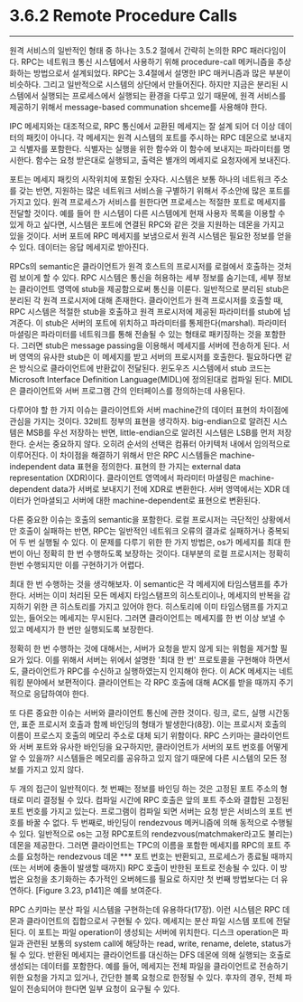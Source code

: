 # 3.6.2 Remote Procedure Calls
---
원격 서비스의 일반적인 형태 중 하나는 3.5.2 절에서 간략히 논의한 RPC 패러다임이다. RPC는 네트워크 통신 시스템에서 사용하기 위해 procedure-call 메커니즘을 추상화하는 방법으로서 설계되었다. RPC는 3.4절에서 설명한 IPC 매커니즘과 많은 부분이 비슷하다. 그리고 일반적으로 시스템의 상단에서 만들어진다. 하지만 지금은 분리된 시스템에서 실행되는 프로세스에서 실행되는 환경을 다루고 있기 때문에, 원격 서비스를 제공하기 위해서 message-based communation shceme를 사용해야 한다.

IPC 메세지와는 대조적으로, RPC 통신에서 교환된 메세지는 잘 설계 되어 더 이상 데이터의 패킷이 아니다. 각 메세지는 원격 시스템의 포트를 주시하는 RPC 데몬으로 보내지고 식별자를 포함한다. 식별자는 실행을 위한 함수와 이 함수에 보내지는 파라미터를 명시한다. 함수는 요청 받은대로 실행되고, 출력은 별개의 메세지로 요청자에게 보내진다.

포트는 메세지 패킷의 시작위치에 포함된 숫자다. 시스템은 보통 하나의 네트워크 주소를 갖는 반면, 지원하는 많은 네트워크 서비스을 구별하기 위해서 주소안에 많은 포트를 가지고 있다. 원격 프로세스가 서비스를 원한다면 프로세스는 적절한 포트로 메세지를 전달할 것이다. 예를 들어 한 시스템이 다른 시스템에게 현재 사용자 목록을 이용할 수 있게 하고 싶다면, 시스템은 포트에 연결된 RPC와 같은 것을 지원하는 데몬을 가지고 있을 것이다. 서버 포트에 RPC 메세지를 보냄으로서 원격 시스템은 필요한 정보를 얻을 수 있다. 데이터는 응답 메세지로 받아진다.

RPCs의 semantic은 클라이언트가 원격 호스트의 프로시저를 로컬에서 호출하는 것처럼 보이게 할 수 있다. RPC 시스템은 통신을 허용하는 세부 정보를 숨기는데, 세부 정보는 클라이언트 영역에 stub을 제공함으로써 통신을 이룬다. 일반적으로 분리된 stub은 분리된 각 원격 프로시저에 대해 존재한다. 클라이언트가 원격 프로시저를 호출할 때, RPC 시스템은 적절한 stub을 호출하고 원격 프로시저에 제공된 파라미터를 stub에 넘겨준다. 이 stub은 서버의 포트에 위치하고 파라미터를 통제한다(marshal). 파라미터 마셜링은 파라미터를 네트워크를 통해 전솔될 수 있는 형태로 패키징하는 것을 포함한다. 그러면 stub은 message passing을 이용해서 메세지를 서버에 전송하게 된다. 서버 영역의 유사한 stub은 이 메세지를 받고 서버의 프로시저를 호출한다. 필요하다면 같은 방식으로 클라이언트에 반환값이 전달된다. 윈도우즈 시스템에서 stub 코드는 Microsoft Interface Definition Language(MIDL)에 정의된대로 컴파일 된다. MIDL은 클라이언트와 서버 프로그램 간의 인터페이스를 정의하는데 사용된다.

다루어야 할 한 가지 이슈는 클라이언트와 서버 machine간의 데이터 표현의 차이점에 관심을 가지는 것이다. 32비트 정부의 표현을 생각하자. big-endian으로 알려진 시스템은 MSB를 우선 저장하는 반면, little-endian으로 알려진 시스템은 LSB를 먼저 저장한다. 순서는 중요하지 않다. 오히려 순서의 선택은 컴퓨터 아키텍처 내에서 임의적으로 이루어진다. 이 차이점을 해결하기 위해서 만은 RPC 시스템들은 machine-independent data 표현을 정의한다. 표현의 한 가지는 external data representation (XDR)이다. 클라이언트 영역에서 파라미터 마셜링은 machine-dependent data가 서버로 보내지기 전에 XDR로 변환한다. 서버 영역에서는 XDR 데이터가 언마셜되고 서버에 대한 machine-dependent로 표현으로 변환된다.

다른 중요한 이슈는 호출의 semantic을 포함한다. 로컬 프로시저는 극단적인 상황에서만 호출이 실패하는 반면, RPC는 일반적인 네트워크 오류의 결과로 실패하거나 중복되어 두 번 실행될 수 있다. 이 문제를 다루기 위한 한 가지 방법은, os가 메세지를 최대 한 번이 아닌 정확히 한 번 수행하도록 보장하는 것이다. 대부분의 로컬 프로시저는 정확히 한번 수행되지만 이를 구현하기가 어렵다.

최대 한 번 수행하는 것을 생각해보자. 이 semantic은 각 메세지에 타임스탬프를 추가한다. 서버는 이미 처리된 모든 메세지 타임스탬프의 히스토리이나, 메세지의 반복을 감지하기 위한 큰 히스토리를 가지고 있어야 한다. 히스토리에 이미 타임스탬프를 가지고 있는, 들어오는 메세지는 무시된다. 그러면 클라이언트는 메세지를 한 번 이상 보낼 수 있고 메세지가 한 번만 실행되도록 보장한다.

정확히 한 번 수행하는 것에 대해서는, 서버가 요청을 받지 않게 되는 위험을 제거할 필요가 있다. 이를 위해서 서버는 위에서 설명한 '최대 한 번' 프로토콜을 구현해야 하면서도, 클라이언트가 RPC를 수신하고 실행하였는지 인지해야 한다. 이 ACK 메세지는 네트워킹 분야에서 보편적이다. 클라이언트는 각 RPC 호출에 대해 ACK를 받을 때까지 주기적으로 응답하여야 한다.

또 다른 중요한 이슈는 서버와 클라이언트 통신에 관한 것이다. 링크, 로드, 실행 시간동안, 표준 프로시저 호출과 함께 바인딩의 형태가 발생한다(8장). 이는 프로시저 호출의 이름이 프로스지 호출의 메모리 주소로 대체 되기 위함이다. RPC 스키마는 클라이언트와 서버 포트와 유사한 바인딩을 요구하지만, 클라이언트가 서버의 포트 번호를 어떻게 알 수 있을까? 시스템들은 메모리를 공유하고 있지 않기 때문에 다른 시스템의 모든 정보를 가지고 있지 않다.

두 개의 접근이 일반적이다. 첫 번째는 정보를 바인딩 하는 것은 고정된 포트 주소의 형태로 미리 결정될 수 있다. 컴파일 시간에 RPC 호출은 앞의 포트 주소와 결합된 고정된 포트 번호를 가지고 있는다. 프로그램이 컴파일 되면 서버는 요청 받은 서비스의 포트 번호를 바꿀 수 없다. 두 번째로, 바인딩이 rendezvous 메커니즘에 의해 동적으로 수행될 수 있다. 일반적으로 os는 고정 RPC포트의 rendezvous(matchmaker라고도 불리는) 데몬을 제공한다. 그러면 클라이언트는 TPC의 이름을 포함한 메세지를 RPC의 포트 주소를 요청하는 rendezvous 데몬 *** 포트 번호는 반환되고, 프로세스가 종료될 때까지(또는 서버에 충돌이 발생할 때까지) RPC 호출이 반한된 포트로 전송될 수 있다. 이 방법은 요청을 초기화하는 추가적인 오버헤드를 필요로 하지만 첫 번째 방법보다는 더 유연하다. [Figure 3.23, p141]은 예를 보여준다.

RPC 스키마는 분산 파일 시스템을 구현하는데 유용하다(17장). 이런 시스템은 RPC 데몬과 클라이언트의 집합으로서 구현될 수 있다. 메세지는 분산 파일 시스템 포트에 전달된다. 이 포트는 파일 operation이 생성되는 서버에 위치한다. 디스크 operation은 파일과 관련된 보통의 system call에 해당하는 read, write, rename, delete, status가 될 수 있다. 반환된 메세지는 클라이언트를 대신하는 DFS 데몬에 의해 실행되는 호출로 생성되는 데이터를 포함한다. 예를 들어, 메세지는 전체 파일을 클라이언트로 전송하기 위한 요청을 가지고 있거나, 간단한 블록 요청으로 한정될 수 있다. 후자의 경우, 전체 파일이 전송되어야 한다면 일부 요청이 요구될 수 있다.
